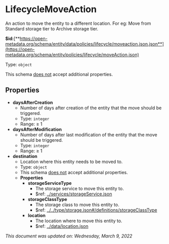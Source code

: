 # LifecycleMoveAction

An action to move the entity to a different location. For eg: Move from Standard storage tier to Archive storage tier.

**$id:**[**https://open-metadata.org/schema/entity/data/policies/lifecycle/moveaction.json.json**](https://open-metadata.org/schema/entity/policies/lifecycle/moveAction.json)

Type: `object`

This schema <u>does not</u> accept additional properties.

## Properties
 - **daysAfterCreation**
	 - Number of days after creation of the entity that the move should be triggered.
	 - Type: `integer`
	 - Range:  &ge; 1
 - **daysAfterModification**
	 - Number of days after last modification of the entity that the move should be triggered.
	 - Type: `integer`
	 - Range:  &ge; 1
 - **destination**
	 - Location where this entity needs to be moved to.
	 - Type: `object`
	 - This schema <u>does not</u> accept additional properties.
	 - **Properties**
		 - **storageServiceType**
			 - The storage service to move this entity to.
			 - $ref: [../services/storageService.json](storageservice.md)
		 - **storageClassType**
			 - The storage class to move this entity to.
			 - $ref: [../../type/storage.json#/definitions/storageClassType](../types/storage.md#storageclasstype)
		 - **location**
			 - The location where to move this entity to.
			 - $ref: [../data/location.json](location.md)


_This document was updated on: Wednesday, March 9, 2022_
